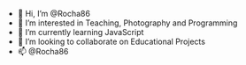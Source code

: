 - 👋 Hi, I’m @Rocha86
- 👀 I’m interested in Teaching, Photography and Programming
- 🌱 I’m currently learning JavaScript
- 💞️ I’m looking to collaborate on Educational Projects
- 📫 @Rocha86

<!---
RochaCRC/RochaCRC is a ✨ special ✨ repository because its `README.md` (this file) appears on your GitHub profile.
You can click the Preview link to take a look at your changes.
--->
